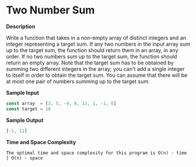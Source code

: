 # Two Number Sum

**Description**

Write a function that takes in a non-empty array of distinct integers and an integer representing a target sum. If any two numbers in the input array sum up to the target
sum, the function should return them in an array, in any order. If no two numbers sum
up to the target sum, the function should return an empty array.
Note that the target sum has to be obtained by summing two different integers in the
array; you can't add a single integer to itself in order to obtain the target sum.
You can assume that there will be at most one pair of numbers summing up to the
target sum.

**Sample Input**

```javascript
const array  = [3, 5, -4, 8, 11, 1, -1, 6]
const target = 10
```

**Sample Output**

```javascript
[-1, 11]
```

**Time and Space Complexity**

```
The optimal time and space complexity for this program is O(n) - time | O(n) - space
```



